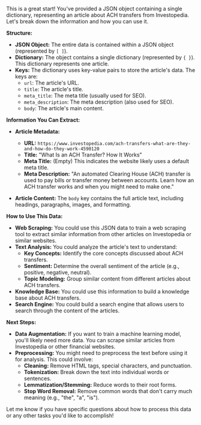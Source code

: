 This is a great start! You've provided a JSON object containing a single dictionary, representing an article about ACH transfers from Investopedia. Let's break down the information and how you can use it.

**Structure:**

* **JSON Object:** The entire data is contained within a JSON object (represented by `[ ]`). 
* **Dictionary:** The object contains a single dictionary (represented by `{ }`). This dictionary represents one article.
* **Keys:** The dictionary uses key-value pairs to store the article's data. The keys are:
    * `url`: The article's URL.
    * `title`: The article's title.
    * `meta_title`: The meta title (usually used for SEO).
    * `meta_description`: The meta description (also used for SEO).
    * `body`: The article's main content.

**Information You Can Extract:**

* **Article Metadata:** 
    * **URL:**  `https://www.investopedia.com/ach-transfers-what-are-they-and-how-do-they-work-4590120`
    * **Title:** "What Is an ACH Transfer? How It Works"
    * **Meta Title:** (Empty) This indicates the website likely uses a default meta title.
    * **Meta Description:** "An automated Clearing House (ACH) transfer is used to pay bills or transfer money between accounts. Learn how an ACH transfer works and when you might need to make one."

* **Article Content:** The `body` key contains the full article text, including headings, paragraphs, images, and formatting. 

**How to Use This Data:**

* **Web Scraping:** You could use this JSON data to train a web scraping tool to extract similar information from other articles on Investopedia or similar websites.
* **Text Analysis:** You could analyze the article's text to understand:
    * **Key Concepts:** Identify the core concepts discussed about ACH transfers.
    * **Sentiment:** Determine the overall sentiment of the article (e.g., positive, negative, neutral).
    * **Topic Modeling:** Group similar content from different articles about ACH transfers.
* **Knowledge Base:** You could use this information to build a knowledge base about ACH transfers.
* **Search Engine:** You could build a search engine that allows users to search through the content of the articles.

**Next Steps:**

* **Data Augmentation:** If you want to train a machine learning model, you'll likely need more data. You can scrape similar articles from Investopedia or other financial websites.
* **Preprocessing:** You might need to preprocess the text before using it for analysis. This could involve:
    * **Cleaning:** Remove HTML tags, special characters, and punctuation.
    * **Tokenization:** Break down the text into individual words or sentences.
    * **Lemmatization/Stemming:** Reduce words to their root forms.
    * **Stop Word Removal:** Remove common words that don't carry much meaning (e.g., "the", "a", "is").

Let me know if you have specific questions about how to process this data or any other tasks you'd like to accomplish! 
